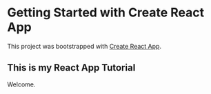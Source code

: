 # Getting Started with Create React App

This project was bootstrapped with [Create React App](https://github.com/facebook/create-react-app).

## This is my React App Tutorial

Welcome.
